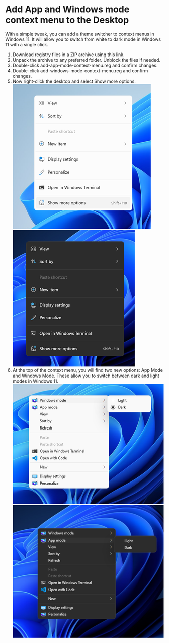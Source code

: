 # Add App and Windows mode context menu to the Desktop

With a simple tweak, you can add a theme switcher to context menus in Windows 11. It will allow you to switch from white to dark mode in Windows 11 with a single click.

1. Download registry files in a ZIP archive using this link.
2. Unpack the archive to any preferred folder. Unblock the files if needed.
3. Double-click add-app-mode-context-menu.reg and confirm changes.
4. Double-click add-windows-mode-context-menu.reg and confirm changes.
5. Now right-click the desktop and select Show more options. ![The right-click the desktop and select Show more options light](/images/Screenshot-2021-09-05-062758-more-options-light.png "More options light") ![The right-click the desktop and select Show more options dark](/images/Screenshot-2021-09-05-062942-more-options-dark.png "More options dark")
6. At the top of the context menu, you will find two new options: App Mode and Windows Mode. These allow you to switch between dark and light modes in Windows 11.  ![The context menu light](/images/Screenshot-2021-09-05-062811-context-menu-light.png "Context Menu light") ![The context menu dark](/images/Screenshot-2021-09-05-062947-context-menu-dark.png "Context Menu dark")
